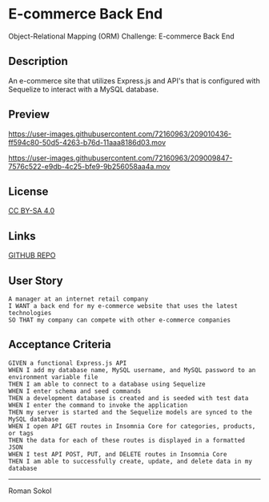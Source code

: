 # E-commerce Back End 
Object-Relational Mapping (ORM) Challenge: E-commerce Back End

## Description
An e-commerce site that utilizes Express.js and API's that is configured with Sequelize to interact with a MySQL database.

## Preview

https://user-images.githubusercontent.com/72160963/209010436-ff594c80-50d5-4263-b76d-11aaa8186d03.mov



https://user-images.githubusercontent.com/72160963/209009847-7576c522-e9db-4c25-bfe9-9b256058aa4a.mov

## License

[CC BY-SA 4.0](https://creativecommons.org/licenses/by-sa/4.0/deed.en)

## Links

[GITHUB REPO](https://github.com/sokolroman/ORM-ECOM-BACK-END)


## User Story

```
A manager at an internet retail company
I WANT a back end for my e-commerce website that uses the latest technologies
SO THAT my company can compete with other e-commerce companies
```

## Acceptance Criteria

```
GIVEN a functional Express.js API
WHEN I add my database name, MySQL username, and MySQL password to an environment variable file
THEN I am able to connect to a database using Sequelize
WHEN I enter schema and seed commands
THEN a development database is created and is seeded with test data
WHEN I enter the command to invoke the application
THEN my server is started and the Sequelize models are synced to the MySQL database
WHEN I open API GET routes in Insomnia Core for categories, products, or tags
THEN the data for each of these routes is displayed in a formatted JSON
WHEN I test API POST, PUT, and DELETE routes in Insomnia Core
THEN I am able to successfully create, update, and delete data in my database
```

---
Roman Sokol

  
